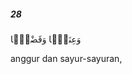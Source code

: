 ##### 28

<span class="ayah">وَعِنَبًۭا وَقَضْبًۭا</span>

<span class="ayah_translation">anggur dan sayur-sayuran,</span>
